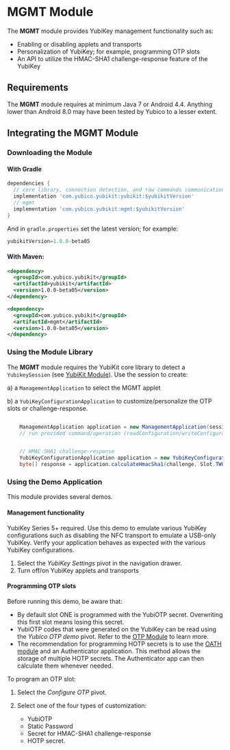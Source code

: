 # MGMT Module
The **MGMT** module provides YubiKey management functionality such as:
* Enabling or disabling applets and transports
* Personalization of YubiKey; for example, programming OTP slots
* An API to utilize the HMAC-SHA1 challenge-response feature of the YubiKey


## Requirements
The **MGMT** module requires at minimum Java 7 or Android 4.4. Anything lower than Android 8.0 may have been tested by Yubico to a lesser extent.


## Integrating the MGMT Module <a name="integration_steps"></a>
### Downloading the Module
#### With Gradle

```gradle
dependencies {  
  // core library, connection detection, and raw commands communication with YubiKey
  implementation 'com.yubico.yubikit:yubikit:$yubikitVersion'
  // mgmt
  implementation 'com.yubico.yubikit:mgmt:$yubikitVersion'
}
```
And in `gradle.properties` set the latest version; for example:
```gradle
yubikitVersion=1.0.0-beta05
```

#### With Maven:
```xml
<dependency>
  <groupId>com.yubico.yubikit</groupId>
  <artifactId>yubikit</artifactId>
  <version>1.0.0-beta05</version>
</dependency>

<dependency>
  <groupId>com.yubico.yubikit</groupId>
  <artifactId>mgmt</artifactId>
  <version>1.0.0-beta05</version>
</dependency>
```
### Using the Module Library <a name="using_lib"></a>

The **MGMT** module requires the YubiKit core library to detect a `YubikeySession` (see [YubiKit Module](../yubikit/README.md)). Use the session to create:

a) a `ManagementApplication` to select the MGMT applet

b) a  `YubiKeyConfigurationApplication` to customize/personalize the OTP slots or challenge-response.

```java

    ManagementApplication application = new ManagementApplication(session);
    // run provided command/operation (readConfiguration/writeConfiguration)


    // HMAC-SHA1 challenge-response
    YubiKeyConfigurationApplication application = new YubiKeyConfigurationApplication(session);
    byte[] response = application.calculateHmacSha1(challenge, Slot.TWO);

```

### Using the Demo Application <a name="using_demo"></a>
This module provides several demos.


#### Management functionality
YubiKey Series 5+ required. Use this demo to emulate various YubiKey configurations such as disabling the NFC transport to emulate a USB-only YubiKey. Verify your application behaves as expected with the various YubiKey configurations.

1. Select the *YubiKey Settings* pivot in the navigation drawer.
2. Turn off/on YubiKey applets and transports


#### Programming OTP slots
Before running this demo, be aware that:
* By default slot ONE is programmed with the YubiOTP secret. Overwriting this first slot means losing this secret.
* YubiOTP codes that were generated on the YubiKey can be read using the *Yubico OTP demo* pivot. Refer to the [OTP Module](../otp/README.md) to learn more.
* The recommendation for programming HOTP secrets is to use the [OATH module](../oath/README.md) and an Authenticator application. This method allows the storage of multiple HOTP secrets. The Authenticator app can then calculate them whenever needed.

To program an OTP slot:

1. Select the *Configure OTP* pivot.
2. Select one of the four types of customization:

   * YubiOTP
   * Static Password
   * Secret for HMAC-SHA1 challenge-response
   * HOTP secret.
